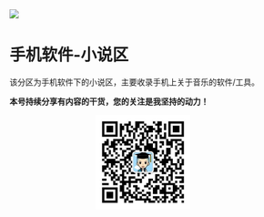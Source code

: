 <img src="./docs/手机软件/2.2小说区/assets/rUpPf9grv0Q.jpg">

# 手机软件-小说区

该分区为手机软件下的小说区，主要收录手机上关于音乐的软件/工具。

**本号持续分享有内容的干货，您的关注是我坚持的动力！**

<img src="./_assets/clip_image002.jpg" style="width:33%;margin-left:30%" />